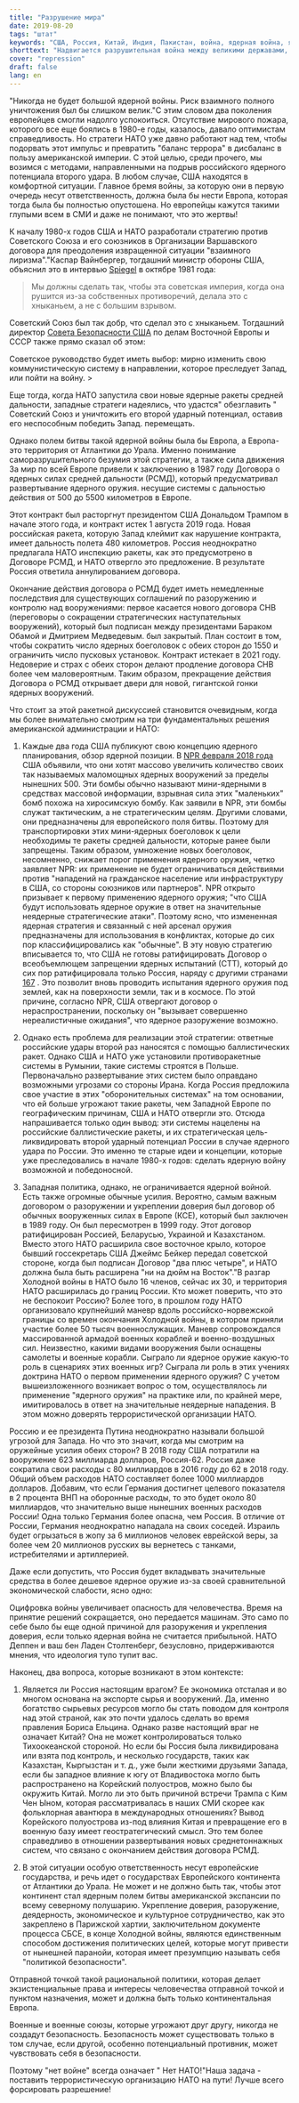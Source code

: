 ```yaml
---
title: "Разрушение мира"
date: 2019-08-20
tags: "штат"
keywords: "США, Россия, Китай, Индия, Пакистан, война, ядерная война, ядерное оружие, образ врага, НАТО"
shorttext: "Надвигается разрушительная война между великими державами, и один проигравший уже заранее известен: Европа."
cover: "repression"
draft: false
lang: en
---
```


"Никогда не будет большой ядерной войны. Риск взаимного полного уничтожения был бы слишком велик."С этим словом два поколения европейцев смогли надолго успокоиться. Отсутствие мирового пожара, которого все еще боялись в 1980-е годы, казалось, давало оптимистам справедливость. Но стратеги НАТО уже давно работают над тем, чтобы подорвать этот импульс и превратить "баланс террора" в дисбаланс в пользу американской империи. С этой целью, среди прочего, мы возимся с методами, направленными на подрыв российского ядерного потенциала второго удара. В любом случае, США находятся в комфортной ситуации. Главное бремя войны, за которую они в первую очередь несут ответственность, должна была бы нести Европа, которая тогда была бы полностью опустошена. Но европейцы кажутся такими глупыми всем в СМИ и даже не понимают, что это жертвы!

К началу 1980-х годов США и НАТО разработали стратегию против Советского Союза и его союзников в Организации Варшавского договора для преодоления извращенной ситуации "взаимного лиризма"."Каспар Вайнбергер, тогдашний министр обороны США, объяснил это в интервью [Spiegel](https://www.spiegel.de/spiegel/print/d-14333723.html "Mit einem Winseln, nicht mit einem Knall") в октябре 1981 года:

> Мы должны сделать так, чтобы эта советская империя, когда она рушится из-за собственных противоречий, делала это с хныканьем, а не с большим взрывом.

Советский Союз был так добр, что сделал это с хныканьем. Тогдашний директор [Совета Безопасности США](https://books.google.de/books?id=yp01AUkrE-gC&pg=PA12&lpg=PA12&dq=%E2%80%9CSoviet+leaders+would+have+to+choose+between+peacefully+changing+their+Communist+system+in+the+direction+followed+by+the+West+or+going+to+war.%E2%80%9D&source=bl&ots=iJKzT9zi73&sig=ACfU3U2zmVipG2wJ8FSYfRRvB-N7mcslGg&hl=fr&sa=X&ved=2ahUKEwjqy8Go9_fjAhUFx4UKHbx2DGAQ6AEwAXoECAkQAQ#v=onepage&q=%E2%80%9CSoviet%20leaders%20would%20have%20to%20choose%20between%20peacefully%20changing%20their%20Communist%20system%20in%20the%20direction%20followed%20by%20the%20West%20or%20going%20to%20war.%E2%80%9D&f=false "The Great Transition") по делам Восточной Европы и СССР также прямо сказал об этом:

 Советское руководство будет иметь выбор: мирно изменить свою коммунистическую систему в направлении, которое преследует Запад, или пойти на войну. > 

Еще тогда, когда НАТО запустила свои новые ядерные ракеты средней дальности, западные стратеги надеялись, что удастся" обезглавить " Советский Союз и уничтожить его второй ударный потенциал, оставив его неспособным победить Запад. перемещать.

Однако полем битвы такой ядерной войны была бы Европа, а Европа-это территория от Атлантики до Урала. Именно понимание саморазрушительного безумия этой стратегии, а также сила движения За мир по всей Европе привели к заключению в 1987 году Договора о ядерных силах средней дальности (РСМД), который предусматривал развертывание ядерного оружия. несущие системы с дальностью действия от 500 до 5500 километров в Европе.

Этот контракт был расторгнут президентом США Дональдом Трампом в начале этого года, и контракт истек 1 августа 2019 года. Новая российская ракета, которую Запад клеймит как нарушение контракта, имеет дальность полета 480 километров. Россия неоднократно предлагала НАТО инспекцию ракеты, как это предусмотрено в Договоре РСМД, и НАТО отвергло это предложение. В результате Россия ответила аннулированием договора.

Окончание действия договора о РСМД будет иметь немедленные последствия для существующих соглашений по разоружению и контролю над вооружениями: первое касается нового договора СНВ (переговоры о сокращении стратегических наступательных вооружений), который был подписан между президентами Бараком Обамой и Дмитрием Медведевым. был закрытый. План состоит в том, чтобы сократить число ядерных боеголовок с обеих сторон до 1550 и ограничить число пусковых установок. Контракт истекает в 2021 году. Недоверие и страх с обеих сторон делают продление договора СНВ более чем маловероятным. Таким образом, прекращение действия Договора о РСМД открывает двери для новой, гигантской гонки ядерных вооружений.

Что стоит за этой ракетной дискуссией становится очевидным, когда мы более внимательно смотрим на три фундаментальных решения американской администрации и НАТО:

  1. Каждые два года США публикуют свою концепцию ядерного планирования, обзор ядерной позиции. В [NPR февраля 2018 года](/static/downloads/2018-nuclear-posture-review-final-report.pdf "NUCLEAR POSTURE REVIEW FEBRUARY 2018") США объявили, что они хотят массово увеличить количество своих так называемых маломощных ядерных вооружений за пределы нынешних 500. Эти бомбы обычно называют мини-ядерными в средствах массовой информации, взрывная сила этих "маленьких" бомб похожа на хиросимскую бомбу. Как заявили в NPR, эти бомбы служат тактическим, а не стратегическим целям. Другими словами, они предназначены для европейского поля битвы. Поэтому для транспортировки этих мини-ядерных боеголовок к цели необходимы те ракеты средней дальности, которые ранее были запрещены. Таким образом, умножение новых боеголовок, несомненно, снижает порог применения ядерного оружия, четко заявляет NPR: их применение не будет ограничиваться действиями против "нападений на гражданское население или инфраструктуру в США, со стороны союзников или партнеров". NPR открыто призывает к первому применению ядерного оружия; "что США будут использовать ядерное оружие в ответ на значительные неядерные стратегические атаки". Поэтому ясно, что измененная ядерная стратегия и связанный с ней арсенал оружия предназначены для использования в конфликтах, которые до сих пор классифицировались как "обычные". В эту новую стратегию вписывается то, что США не готовы ратифицировать Договор о всеобъемлющем запрещении ядерных испытаний (СТТ), который до сих пор ратифицировала только Россия, наряду с другими странами [167](https://www.armscontrol.org/factsheets/test-ban-treaty-at-a-glance "Comprehensive Test Ban Treaty at a Glance") . Это позволит вновь проводить испытания ядерного оружия под землей, как на поверхности земли, так и в космосе. По этой причине, согласно NPR, США отвергают договор о нераспространении, поскольку он "вызывает совершенно нереалистичные ожидания", что ядерное разоружение возможно.

  2. Однако есть проблема для реализации этой стратегии: ответные российские удары второй раз наносятся с помощью баллистических ракет. Однако США и НАТО уже установили противоракетные системы в Румынии, такие системы строятся в Польше. Первоначально развертывание этих систем было оправдано возможными угрозами со стороны Ирана. Когда Россия предложила свое участие в этих "оборонительных системах" на том основании, что ей больше угрожают такие ракеты, чем Западной Европе по географическим причинам, США и НАТО отвергли это. Отсюда напрашивается только один вывод: эти системы нацелены на российские баллистические ракеты, и их стратегическая цель-ликвидировать второй ударный потенциал России в случае ядерного удара по России. Это именно те старые идеи и концепции, которые уже преследовались в начале 1980-х годов: сделать ядерную войну возможной и победоносной.

  3. Западная политика, однако, не ограничивается ядерной войной. Есть также огромные обычные усилия. Вероятно, самым важным договором о разоружении и укреплении доверия был договор об обычных вооруженных силах в Европе (КСЕ), который был заключен в 1989 году. Он был пересмотрен в 1999 году. Этот договор ратифицирован Россией, Беларусью, Украиной и Казахстаном. Вместо этого НАТО расширила свое восточное крыло, которое бывший госсекретарь США Джеймс Бейкер передал советской стороне, когда был подписан Договор "два плюс четыре", и НАТО должна была быть расширена "ни на дюйм на Восток"."В разгар Холодной войны в НАТО было 16 членов, сейчас их 30, и территория НАТО расширилась до границ России. Кто может поверить, что это не беспокоит Россию? Более того, в прошлом году НАТО организовало крупнейший маневр вдоль российско-норвежской границы со времен окончания Холодной войны, в котором приняли участие более 50 тысяч военнослужащих. Маневр сопровождался массированной армадой военных кораблей и военно-воздушных сил. Неизвестно, какими видами вооружения были оснащены самолеты и военные корабли. Сыграло ли ядерное оружие какую-то роль в сценариях этих военных игр? Сыграла ли роль в этих учениях доктрина НАТО о первом применении ядерного оружия? С учетом вышеизложенного возникает вопрос о том, осуществлялось ли применение "ядерного оружия" на практике или, по крайней мере, имитировалось в ответ на значительные неядерные нападения. В этом можно доверять террористической организации НАТО.

Россию и ее президента Путина неоднократно называли большой угрозой для Запада. Но что это значит, когда мы смотрим на оружейные усилия обеих сторон? В 2018 году США потратили на вооружение 623 миллиарда долларов, Россия-62. Россия даже сократила свои расходы с 80 миллиардов в 2016 году до 62 в 2018 году. Общий объем расходов НАТО составляет более 1000 миллиардов долларов. Добавим, что если Германия достигнет целевого показателя в 2 процента ВНП на оборонные расходы, то это будет около 80 миллиардов, что значительно выше нынешних военных расходов России! Одна только Германия более опасна, чем Россия. В отличие от России, Германия неоднократно нападала на своих соседей. Израиль будет огрызаться в жопу за 6 миллионов человек еврейской веры, за более чем 20 миллионов русских вы вернетесь с танками, истребителями и артиллерией. 

Даже если допустить, что Россия будет вкладывать значительные средства в более дешевое ядерное оружие из-за своей сравнительной экономической слабости, ясно одно:

Оцифровка войны увеличивает опасность для человечества. Время на принятие решений сокращается, оно передается машинам. Это само по себе было бы еще одной причиной для разоружения и укрепления доверия, если только ядерная война не считается прибыльной. НАТО Деппен и ваш бен Ладен Столтенберг, безусловно, придерживаются мнения, что идеология тупо тупит вас. 

Наконец, два вопроса, которые возникают в этом контексте:

  1. Является ли Россия настоящим врагом? Ее экономика отсталая и во многом основана на экспорте сырья и вооружений. Да, именно богатство сырьевых ресурсов могло бы стать поводом для контроля над этой страной, как это почти удалось сделать во время правления Бориса Ельцина. Однако разве настоящий враг не означает Китай? Она не может контролироваться только Тихоокеанской стороной. Но если бы Россия была ликвидирована или взята под контроль, и несколько государств, таких как Казахстан, Кыргызстан и т. д., уже были жесткими друзьями Запада, если бы западное влияние к югу от Владивостока могло быть распространено на Корейский полуостров, можно было бы окружить Китай. Могло ли это быть причиной встречи Трампа с Ким Чен Ыном, которая рассматривалась в наших СМИ скорее как фольклорная авантюра в международных отношениях? Вывод Корейского полуострова из-под влияния Китая и превращение его в военную базу имеет геостратегический смысл. Это тем более справедливо в отношении развертывания новых среднетоннажных систем, что связано с окончанием действия договора РСМД.

  2. В этой ситуации особую ответственность несут европейские государства, и речь идет о государствах Европейского континента от Атлантики до Урала. Не может и не должно быть так, чтобы этот континент стал ядерным полем битвы американской экспансии по всему северному полушарию. Укрепление доверия, разоружение, деядерность, экономическое и культурное сотрудничество, как это закреплено в Парижской хартии, заключительном документе процесса СБСЕ, в конце Холодной войны, являются единственным способом достижения политических целей, которые могут привести от нынешней паранойи, которая имеет презумпцию называть себя "политикой безопасности".

Отправной точкой такой рациональной политики, которая делает экзистенциальные права и интересы человечества отправной точкой и пунктом назначения, может и должна быть только континентальная Европа.

Военные и военные союзы, которые угрожают друг другу, никогда не создадут безопасность. Безопасность может существовать только в том случае, если другой, особенно потенциальный противник, может чувствовать себя в безопасности.

Поэтому "нет войне" всегда означает " Нет НАТО!"Наша задача - поставить террористическую организацию НАТО на пути! Лучше всего форсировать разрешение!
